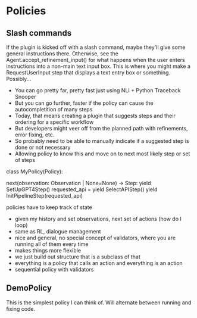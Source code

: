 # Policies

## Slash commands

If the plugin is kicked off with a slash command, maybe they'll give some general instructions there. Otherwise, see the Agent.accept_refinement_input() for what happens when the user enters instructions into a non-main text input box. This is where you might make a RequestUserInput step that displays a text entry box or something. Possibly...

- You can go pretty far, pretty fast just using NLI + Python Traceback Snooper
- But you can go further, faster if the policy can cause the autocompletition of many steps
- Today, that means creating a plugin that suggests steps and their ordering for a specific workflow
- But developers might veer off from the planned path with refinements, error fixing, etc.
- So probably need to be able to manually indicate if a suggested step is done or not necessary
- Allowing policy to know this and move on to next most likely step or set of steps

class MyPolicy(Policy):
  
  next(observation: Observation | None=None) ->
    Step:
      yield SetUpGPT4Step()
      requested_api = yield SelectAPIStep()
      yield InitPipelineStep(requested_api)
      
policies have to keep track of state

- given my history and set observations, next set of actions (how do I loop)
- same as RL, dialogue management
- nice and general, no special concept of validators, where you are running all of them every time
- makes things more flexible
- we just build out structure that is a subclass of that
- everything is a policy that calls an action and everything is an action
- sequential policy with validators

## DemoPolicy

This is the simplest policy I can think of. Will alternate between running and fixing code.